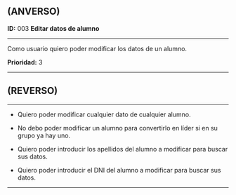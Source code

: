 ## (ANVERSO)

**ID:** 003 **Editar datos de alumno** 

***

Como usuario quiero poder modificar los datos de un alumno. 

**Prioridad:** 3

***

## (REVERSO)

***

* Quiero poder modificar cualquier dato de cualquier alumno. 

* No debo poder modificar un alumno para convertirlo en líder si en su grupo ya hay uno.

* Quiero poder introducir los apellidos del alumno a modificar para buscar sus datos.

* Quiero poder introducir el DNI del alumno a modificar para buscar sus datos.

***
